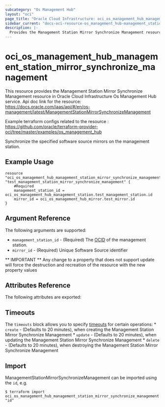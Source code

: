 ```yaml
---
subcategory: "Os Management Hub"
layout: "oci"
page_title: "Oracle Cloud Infrastructure: oci_os_management_hub_management_station_mirror_synchronize_management"
sidebar_current: "docs-oci-resource-os_management_hub-management_station_mirror_synchronize_management"
description: |-
  Provides the Management Station Mirror Synchronize Management resource in Oracle Cloud Infrastructure Os Management Hub service
---
```


# oci_os_management_hub_management_station_mirror_synchronize_management
This resource provides the Management Station Mirror Synchronize Management resource in Oracle Cloud Infrastructure Os Management Hub service.
Api doc link for the resource: https://docs.oracle.com/iaas/api/#/en/os-management/latest/ManagementStationMirrorSynchronizeManagement

Example terraform configs related to the resource : https://github.com/oracle/terraform-provider-oci/tree/master/examples/os_management_hub

Synchronize the specified software source mirrors on the management station.


## Example Usage

```hcl
resource "oci_os_management_hub_management_station_mirror_synchronize_management" "test_management_station_mirror_synchronize_management" {
	#Required
	management_station_id = oci_os_management_hub_management_station.test_management_station.id
	mirror_id = oci_os_management_hub_mirror.test_mirror.id
}
```

## Argument Reference

The following arguments are supported:

* `management_station_id` - (Required) The [OCID](https://docs.cloud.oracle.com/iaas/Content/General/Concepts/identifiers.htm) of the management station.
* `mirror_id` - (Required) Unique Software Source identifier


** IMPORTANT **
Any change to a property that does not support update will force the destruction and recreation of the resource with the new property values

## Attributes Reference

The following attributes are exported:


## Timeouts

The `timeouts` block allows you to specify [timeouts](https://registry.terraform.io/providers/oracle/oci/latest/docs/guides/changing_timeouts) for certain operations:
	* `create` - (Defaults to 20 minutes), when creating the Management Station Mirror Synchronize Management
	* `update` - (Defaults to 20 minutes), when updating the Management Station Mirror Synchronize Management
	* `delete` - (Defaults to 20 minutes), when destroying the Management Station Mirror Synchronize Management


## Import

ManagementStationMirrorSynchronizeManagement can be imported using the `id`, e.g.

```
$ terraform import oci_os_management_hub_management_station_mirror_synchronize_management.test_management_station_mirror_synchronize_management "id"
```

